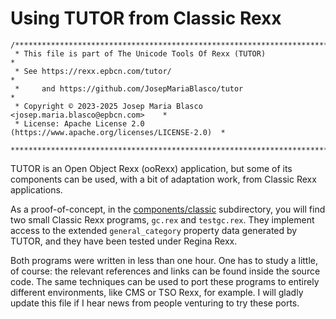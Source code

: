 # Using TUTOR from Classic Rexx

```
/******************************************************************************
 * This file is part of The Unicode Tools Of Rexx (TUTOR)                     *
 * See https://rexx.epbcn.com/tutor/                                          *
 *     and https://github.com/JosepMariaBlasco/tutor                          *
 * Copyright © 2023-2025 Josep Maria Blasco <josep.maria.blasco@epbcn.com>    *
 * License: Apache License 2.0 (https://www.apache.org/licenses/LICENSE-2.0)  *
 ******************************************************************************/
```

TUTOR is an Open Object Rexx (ooRexx) application, but some of its components can be used, with a bit of adaptation work, from Classic Rexx applications.

As a proof-of-concept, in the [components/classic](../components/classic) subdirectory, you will find two small Classic Rexx programs, ``gc.rex`` and
``testgc.rex``. They implement access to the extended ``general_category`` property data generated by TUTOR, and they have been tested under Regina Rexx.

Both programs were written in less than one hour. One has to study a little, of course: the relevant references and links can be found inside the
source code. The same techniques can be used to port these programs to entirely different environments, like CMS or TSO Rexx, for example.
I will gladly update this file if I hear news from people venturing to try these ports.
